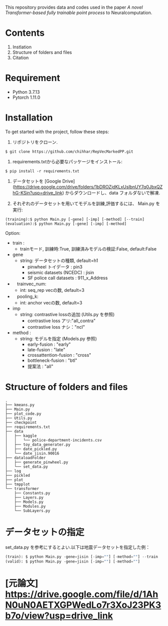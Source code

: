 This repository provides data and codes used in the paper <em>A novel Transformer-based fully trainable point process</em> to Neuralcomputation.
# Contents
1. Instlation
2. Structure of folders and files
3. Citation
# Requirement
+ Python 3.7.13
+ Pytorch 1.11.0
# Installation
To get started with the project, follow these steps:
1. リポジトリをクローン.
```
$ git clone https://github.com/chihhar/RepVecMarkedPP.git
```

1.  requirements.txtから必要なパッケージをインストール:
```
$ pip install -r requirements.txt
```
1. データセットを [Google Drive]   (https://drive.google.com/drive/folders/1bDROZjdKLxUslbnUY7q0JbxQZhG-KSin?usp=drive_link) からダウンロードし、data フォルダないで解凍.

2. それぞれのデータセットを用いてモデルを訓練,評価するには、 Main.py を実行:
```
(training):$ python Main.py [-gene] [-imp] [-method] [--train]
(evaluation):$ python Main.py [-gene] [-imp] [-method] 
```
Option:
- train :
  - trainモード, 訓練時:True, 訓練済みモデルの検証:False, default:False
- gene
    - string: データセットの種類, default=h1
      - pinwheel トイデータ : pin3
      - seismic datasets (NCEDC) : jisin
      - SF police call datasets : 911_x_Address 
- 　trainvec_num:
  - int: seq_rep vecの数, default=3
- 　pooling_k:
  - int: anchor vecの数, default=3
- imp
    - string: contrastive lossの追加 (Utils.py を参照)
      - contrastive loss アリ:"all_contra"
      - contrastive loss ナシ："ncl"
- method :
  - string: モデルを指定 (Models.py 参照)
    - early-fusion : "early"
    - late-fusion : "late"
    - crossattention-fusion : "cross"
    - bottleneck-fusion : "btl"
    - 提案法 : "all"


# Structure of folders and files
```
.
├── kmeans.py
├── Main.py
├── plot_code.py
├── Utils.py
├── checkpoint
├── requirements.txt
├── data
│   ├── kaggle
│   │   └── police-department-incidents.csv
│   ├── toy_data_generater.py
│   ├── date_pickled.py
│   └── date_jisin.90016
├── dataloadFolder
│   ├── generate_pinwheel.py
│   └── set_data.py
├── log
├── pickled
├── plot
├── tmpplot
└── transformer
    ├── Constants.py
    ├── Layers.py
    ├── Models.py
    ├── Modules.py
    └── SubLayers.py

```
# データセットの指定
 set_data.py を参考にするとよい.以下は地震データセットを指定した例：
```python
(train): $ python Main.py -gene=jisin [-imp=""] [-method=""] --train
(valid): $ python Main.py -gene=jisin [-imp=""] [-method=""]
```
# [元論文] https://drive.google.com/file/d/1AhN0uN0AETXGPWedLo7r3XoJ23PK3b7o/view?usp=drive_link
